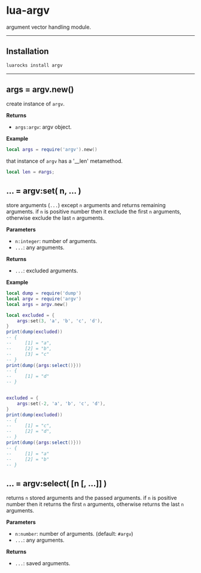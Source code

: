 lua-argv
===

argument vector handling module.

***


## Installation

```sh
luarocks install argv
```

---

## args = argv.new()

create instance of `argv`.

**Returns**

- `args:argv`: argv object.

**Example**

```lua
local args = require('argv').new()
```

that instance of `argv` has a '__len' metamethod.

```lua
local len = #args;
```


## ... = argv:set( n, ... )

store arguments (`...`) except `n` arguments and returns remaining arguments.
if `n` is positive number then it exclude the first `n` arguments, otherwise exclude the last `n` arguments.

**Parameters**

- `n:integer`: number of arguments.
- `...`: any arguments.

**Returns**

- `...`: excluded arguments.

**Example**

```lua
local dump = require('dump')
local argv = require('argv')
local args = argv.new()

local excluded = {
    args:set(3, 'a', 'b', 'c', 'd'),
}
print(dump(excluded))
-- {
--     [1] = "a",
--     [2] = "b",
--     [3] = "c"
-- }
print(dump({args:select()}))
-- {
--     [1] = "d"
-- }


excluded = {
    args:set(-2, 'a', 'b', 'c', 'd'),
}
print(dump(excluded))
-- {
--     [1] = "c",
--     [2] = "d",
-- }
print(dump({args:select()}))
-- {
--     [1] = "a"
--     [2] = "b"
-- }
```


## ... = argv:select( [n [, ...]] )

returns `n` stored arguments and the passed arguments.
if `n` is positive number then it returns the first `n` arguments, otherwise returns the last `n` arguments.

**Parameters**

- `n:number`: number of arguments. (default: `#argv`)
- `...`: any arguments.

**Returns**

- `...`: saved arguments.

